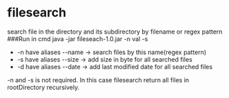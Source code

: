 # filesearch
search file in the directory and its subdirectory by filename or 
regex pattern
###Run in cmd
    java -jar fileseach-1.0.jar -n val -s

* -n have aliases --name -> search files by this name(regex pattern)
* -s have aliases --size -> add size in byte for all searched files
* -d have aliases --date -> add last modified date for all searched files

-n and -s is not required. In this case filesearch return all files
in rootDirectory recursively.


